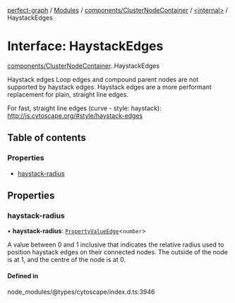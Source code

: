 [perfect-graph](../README.md) / [Modules](../modules.md) / [components/ClusterNodeContainer](../modules/components_ClusterNodeContainer.md) / [<internal\>](../modules/components_ClusterNodeContainer._internal_.md) / HaystackEdges

# Interface: HaystackEdges

[components/ClusterNodeContainer](../modules/components_ClusterNodeContainer.md).[<internal>](../modules/components_ClusterNodeContainer._internal_.md).HaystackEdges

Haystack edges
Loop edges and compound parent nodes are not supported by haystack edges.
Haystack edges are a more performant replacement for plain, straight line edges.

For fast, straight line edges (curve - style: haystack):
http://js.cytoscape.org/#style/haystack-edges

## Table of contents

### Properties

- [haystack-radius](components_ClusterNodeContainer._internal_.HaystackEdges.md#haystack-radius)

## Properties

### haystack-radius

• **haystack-radius**: [`PropertyValueEdge`](../modules/components_ClusterNodeContainer._internal_.md#propertyvalueedge)<`number`\>

A value between 0 and 1 inclusive that indicates the relative radius used to position haystack edges on their connected nodes.
The outside of the node is at 1, and the centre of the node is at 0.

#### Defined in

node_modules/@types/cytoscape/index.d.ts:3946
